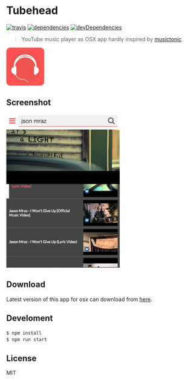 # Tubehead

[![travis](http://img.shields.io/travis/makotot/Tubehead.svg?style=flat-square)](https://travis-ci.org/makotot/Tubehead)
[![dependencies](http://img.shields.io/david/makotot/Tubehead.svg?style=flat-square)](https://github.com/makotot/Tubehead)
[![devDependencies](http://img.shields.io/david/dev/makotot/Tubehead.svg?style=flat-square)](https://github.com/makotot/Tubehead)

> YouTube music player as OSX app hardly inspired by [musictonic](http://musictonic.com/)

<img src="./tubehead-app.png" height="100" alt="Tubehead" />

## Screenshot

<img src="./screenshot.png" width="300" alt="Tubehead" />

## Download

Latest version of this app for osx can download from [here](https://github.com/Tubehead/Tubehead/releases).

## Develoment

```sh
$ npm install
$ npm run start
```

## License

MIT
